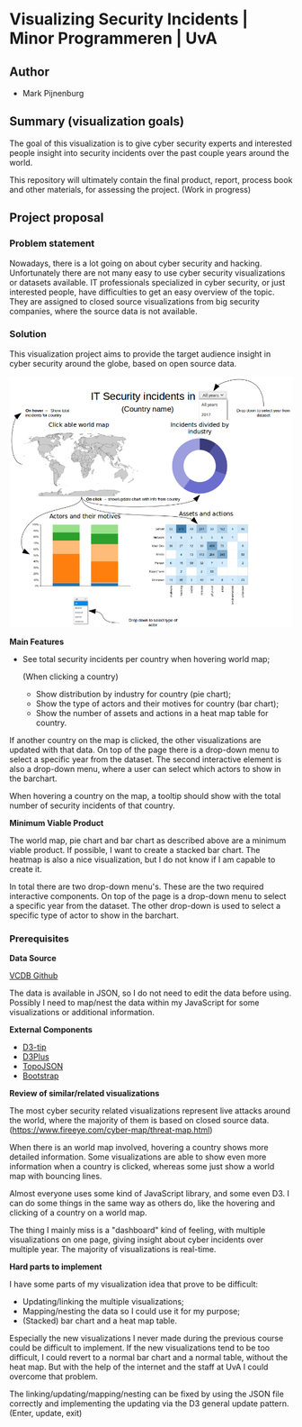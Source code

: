 # Visualizing Security Incidents  | Minor Programmeren | UvA
## Author
* Mark Pijnenburg

## Summary (visualization goals)

The goal of this visualization is to give cyber security experts and interested people insight into security incidents over the past couple years around the world.

This repository will ultimately contain the final product, report, process book and other materials, for assessing the project. (Work in progress)

## Project proposal
### Problem statement
Nowadays, there is a lot going on about cyber security and hacking. Unfortunately there are not many easy to use cyber security visualizations or datasets available. IT professionals specialized in cyber security, or just  interested people, have difficulties to get an easy overview of the topic. They are assigned to closed source visualizations from big security companies, where the source data is not available.

### Solution
This visualization project aims to provide the target audience insight in cyber security around the globe, based on open source data.

![](doc/sketch.png)

**Main Features**
* See total security incidents per country when hovering world map;

  (When clicking a country)
  * Show distribution by industry for country (pie chart);
  * Show the type of actors and their motives for country (bar chart);
  * Show the number of assets and actions in a heat map table for country.

If another country on the map is clicked, the other visualizations are updated with that data. On top of the page there is a drop-down menu to select a specific year from the dataset. The second interactive element is also a drop-down menu, where a user can select which actors to show in the barchart.

When hovering a country on the map, a tooltip should show with the total number of security incidents of that country.

**Minimum Viable Product**

The world map, pie chart and bar chart as described above are a minimum viable product. If possible, I want to create a stacked bar chart. The heatmap is also a nice visualization, but I do not know if I am capable to create it.

In total there are two drop-down menu's. These are the two required interactive components. On top of the page is a drop-down menu to select a specific year from the dataset. The other drop-down is used to select a specific type of actor to show in the barchart.

### Prerequisites
**Data Source**

[VCDB Github](https://github.com/vz-risk/VCDB)

The data is available in JSON, so I do not need to edit the data before using. Possibly I need to map/nest the data within my JavaScript for some visualizations or additional information.

**External Components**

* [D3-tip](https://github.com/caged/d3-tip)
* [D3Plus](https://d3plus.org/)
* [TopoJSON](https://github.com/topojson/topojson)
* [Bootstrap](https://getbootstrap.com/)

**Review of similar/related visualizations**

The most cyber security related visualizations represent live attacks around the world, where the majority of them is based on closed source data. (https://www.fireeye.com/cyber-map/threat-map.html)

When there is an world map involved, hovering a country shows more detailed information. Some visualizations are able to show even more information when a country is clicked, whereas some just show a world map with bouncing lines.

Almost everyone uses some kind of JavaScript library, and some even D3. I can do some things in the same way as others do, like the hovering and clicking of a country on a world map.

The thing I mainly miss is a "dashboard" kind of feeling, with multiple visualizations on one page, giving insight about cyber incidents over multiple year. The majority of visualizations is real-time.

**Hard parts to implement**

I have some parts of my visualization idea that prove to be difficult:
* Updating/linking the multiple visualizations;
* Mapping/nesting the data so I could use it for my purpose;
* (Stacked) bar chart and a heat map table.

Especially the new visualizations I never made during the previous course could be difficult to implement. If the new visualizations tend to be too difficult, I could revert to a normal bar chart and a normal table, without the heat map. But with the help of the internet and the staff at UvA I could overcome that problem.

The linking/updating/mapping/nesting can be fixed by using the JSON file correctly and implementing the updating via the D3 general update pattern. (Enter, update, exit)
